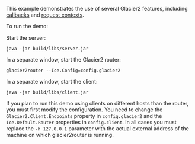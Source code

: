This example demonstrates the use of several Glacier2 features, including
[callbacks][1] and [request contexts][2].

To run the demo:

Start the server:

```
java -jar build/libs/server.jar
```

In a separate window, start the Glacier2 router:

```
glacier2router --Ice.Config=config.glacier2
```

In a separate window, start the client:

```
java -jar build/libs/client.jar
```

If you plan to run this demo using clients on different hosts than the
router, you must first modify the configuration. You need to change
the `Glacier2.Client.Endpoints` property in `config.glacier2` and the
`Ice.Default.Router` properties in `config.client`. In all cases you must
replace the `-h 127.0.0.1` parameter with the actual external address
of the machine on which glacier2router is running.

[1]: https://doc.zeroc.com/ice/3.7/ice-services/glacier2/callbacks-through-glacier2
[2]: https://doc.zeroc.com/ice/3.7/ice-services/glacier2/how-glacier2-uses-request-contexts
